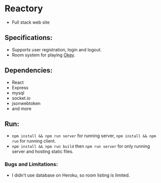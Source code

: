 # Reactory #
* Full stack web site
## Specifications: ##
* Supports user registration, login and logout.
* Room system for playing [Okey](https://en.wikipedia.org/wiki/Okey).
## Dependencies: ##
* React
* Express
* mysql
* socket.io
* jsonwebtoken
* and more
## Run: ##
* `npm install && npm run server` for running server, `npm install && npm run` for running client. 
* `npm install && npm run build` then `npm run server` for only running server and hosting static files.
### Bugs and Limitations: ###
* I didn't use database on Heroku, so room listing is limited.
